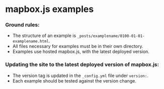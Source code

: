 # mapbox.js examples

### Ground rules:

* The structure of an example is `_posts/examplename/0100-01-01-examplename.html`.
* All files necessary for examples must be in their own directory.
* Examples use hosted mapbox.js, with the latest deployed version.

### Updating the site to the latest deployed version of mapbox.js:

* The version tag is updated in the `_config.yml` file under `version:`.
* Each example should be tested against the version change.
